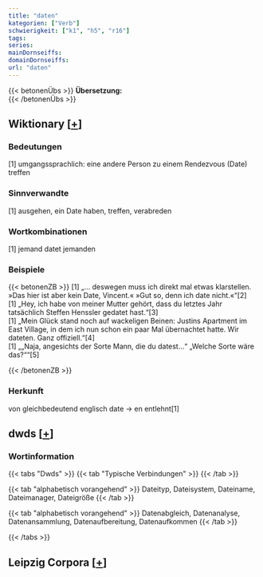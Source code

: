 ```yaml
---
title: "daten"
kategorien: ["Verb"]
schwierigkeit: ["k1", "h5", "r16"]
tags:
series:
mainDornseiffs:
domainDornseiffs:
url: "daten"
---
```


{{< betonenÜbs >}}
**Übersetzung:**  
{{< /betonenÜbs >}}

## Wiktionary [[+](https://de.wiktionary.org/wiki/daten)]

### Bedeutungen
[1] umgangssprachlich: eine andere Person zu einem Rendezvous (Date) treffen  

### Sinnverwandte
[1] ausgehen, ein Date haben, treffen, verabreden  

### Wortkombinationen
[1] jemand datet jemanden  

### Beispiele
{{< betonenZB >}}
[1] „… deswegen muss ich direkt mal etwas klarstellen. »Das hier ist aber kein Date, Vincent.« »Gut so, denn ich date nicht.«“[2]  
[1] „Hey, ich habe von meiner Mutter gehört, dass du letztes Jahr tatsächlich Steffen Henssler gedatet hast.“[3]  
[1] „Mein Glück stand noch auf wackeligen Beinen: Justins Apartment im East Village, in dem ich nun schon ein paar Mal übernachtet hatte. Wir dateten. Ganz offiziell.“[4]  
[1] „„Naja, angesichts der Sorte Mann, die du datest...“ „Welche Sorte wäre das?““[5]  

{{< /betonenZB >}}
### Herkunft
von gleichbedeutend englisch date → en entlehnt[1]  



## dwds [[+](https://www.dwds.de/wb/daten)]

### Wortinformation
{{< tabs "Dwds" >}}
{{< tab "Typische Verbindungen" >}}
{{< /tab >}}

{{< tab "alphabetisch vorangehend" >}}
Dateityp, Dateisystem, Dateiname, Dateimanager, Dateigröße
{{< /tab >}}

{{< tab "alphabetisch vorangehend" >}}
Datenabgleich, Datenanalyse, Datenansammlung, Datenaufbereitung, Datenaufkommen
{{< /tab >}}

{{< /tabs >}}

## Leipzig Corpora [[+](https://corpora.uni-leipzig.de/en/res?word=daten&corpusId=deu_newscrawl-public_2018)]

